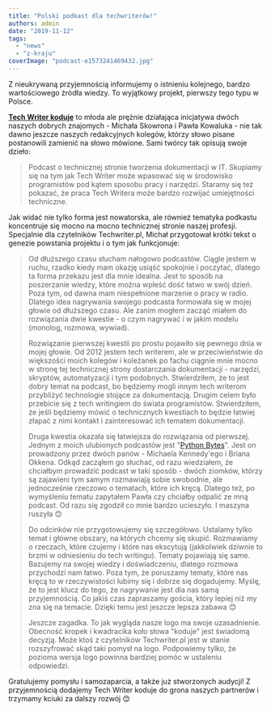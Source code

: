 ```yaml
---
title: "Polski podkast dla techwriterów!"
authors: admin
date: "2019-11-12"
tags:
  - "news"
  - "z-kraju"
coverImage: "podcast-e1573241469432.jpg"
---
```


Z nieukrywaną przyjemnością informujemy o istnieniu kolejnego, bardzo
wartościowego źródła wiedzy. To wyjątkowy projekt, pierwszy tego typu w Polsce.

[**Tech Writer koduje**](https://techwriterkoduje.pl/) to młoda ale prężnie
działająca inicjatywa dwóch naszych dobrych znajomych - Michała Skowrona i Pawła
Kowaluka - nie tak dawno jeszcze naszych redakcyjnych kolegów, którzy słowo
pisane postanowili zamienić na słowo mówione. Sami twórcy tak opisują swoje
dzieło:

> Podcast o technicznej stronie tworzenia dokumentacji w IT. Skupiamy się na tym
> jak Tech Writer może wpasować się w środowisko programistów pod kątem sposobu
> pracy i narzędzi. Staramy się też pokazać, że praca Tech Writera może bardzo
> rozwijać umiejętności techniczne.

Jak widać nie tylko forma jest nowatorska, ale również tematyka podkastu
koncentruje się mocno na mocno technicznej stronie naszej profesji. Specjalnie
dla czytelników Techwriter.pl, Michał przygotował krótki tekst o genezie
powstania projektu i o tym jak funkcjonuje:

> Od dłuższego czasu słucham nałogowo podcastów. Ciągle jestem w ruchu, rzadko
> kiedy mam okazję usiąść spokojnie i poczytać, dlatego ta forma przekazu jest
> dla mnie idealna. Jest to sposób na poszerzanie wiedzy, które można wpleść
> dość łatwo w swój dzień. Poza tym, od dawna mam niespełnione marzenie o pracy
> w radio. Dlatego idea nagrywania swojego podcasta formowała się w mojej głowie
> od dłuższego czasu. Ale zanim mogłem zacząć miałem do rozwiązania dwie
> kwestie - o czym nagrywać i w jakim modelu (monolog, rozmowa, wywiad).
>
> Rozwiązanie pierwszej kwestii po prostu pojawiło się pewnego dnia w mojej
> głowie. Od 2012 jestem tech writerem, ale w przeciwieństwie do większości
> moich kolegów i koleżanek po fachu ciągnie mnie mocno w stronę tej technicznej
> strony dostarczania dokumentacji - narzędzi, skryptów, automatyzacji i tym
> podobnych. Stwierdziłem, że to jest dobry temat na podcast, bo będziemy mogli
> innym tech writerom przybliżyć technologie stojące za dokumentacją. Drugim
> celem było przebicie się z tech writingiem do świata programistów.
> Stwierdziłem, że jeśli będziemy mówić o technicznych kwestiach to będzie
> łatwiej złapać z nimi kontakt i zainteresować ich tematem dokumentacji.
>
> Druga kwestia okazała się łatwiejsza do rozwiązania od pierwszej. Jednym z
> moich ulubionych podcastów jest "[Python Bytes](https://pythonbytes.fm/)".
> Jest on prowadzony przez dwóch panów - Michaela Kennedy'ego i Briana Okkena.
> Odkąd zacząłem go słuchać, od razu wiedziałem, że chciałbym prowadzić podcast
> w taki sposób - dwóch ziomków, którzy są zajawieni tym samym rozmawiają sobie
> swobodnie, ale jednocześnie rzeczowo o tematach, które ich kręcą. Dlatego też,
> po wymyśleniu tematu zapytałem Pawła czy chciałby odpalić ze mną podcast. Od
> razu się zgodził co mnie bardzo ucieszyło. I maszyna ruszyła 😊
>
> Do odcinków nie przygotowujemy się szczegółowo. Ustalamy tylko temat i główne
> obszary, na których chcemy się skupić. Rozmawiamy o rzeczach, które czujemy i
> które nas ekscytują (jakkolwiek dziwnie to brzmi w odniesieniu do tech
> writingu). Tematy pojawiają się same. Bazujemy na swojej wiedzy i
> doświadczeniu, dlatego rozmowa przychodzi nam łatwo. Poza tym, że poruszamy
> tematy, które nas kręcą to w rzeczywistości lubimy się i dobrze się
> dogadujemy. Myślę, że to jest klucz do tego, że nagrywanie jest dla nas samą
> przyjemnością. Co jakiś czas zapraszamy gościa, który lepiej niż my zna się na
> temacie. Dzięki temu jest jeszcze lepsza zabawa 😊
>
> Jeszcze zagadka. To jak wygląda nasze logo ma swoje uzasadnienie. Obecność
> kropek i kwadracika koło słowa "koduje" jest świadomą decyzją. Może ktoś z
> czytelników Techwriter.pl jest w stanie rozszyfrować skąd taki pomysł na logo.
> Podpowiemy tylko, że pozioma wersja logo powinna bardziej pomóc w ustaleniu
> odpowiedzi.

Gratulujemy pomysłu i samozaparcia, a także już stworzonych audycji! Z
przyjemnością dodajemy Tech Writer koduje do grona naszych partnerów i trzymamy
kciuki za dalszy rozwój 😊
